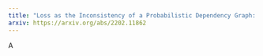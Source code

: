```yaml
---
title: "Loss as the Inconsistency of a Probabilistic Dependency Graph: Choose your Model, not your Loss Function"
arxiv: https://arxiv.org/abs/2202.11862
---
```


A